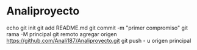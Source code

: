 # Analiproyecto
echo 
git init 
git add README.md 
git commit -m "primer compromiso" 
git rama -M principal 
git remoto agregar origen https://github.com/Anali187/Analiproyecto.git
 git push - u origen principal
